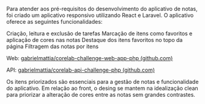 Para atender aos pré-requisitos do desenvolvimento do aplicativo de notas, foi criado um aplicativo responsivo utilizando React e Laravel. O aplicativo oferece as seguintes funcionalidades:

Criação, leitura e exclusão de tarefas
Marcação de itens como favoritos e aplicação de cores nas notas
Destaque dos itens favoritos no topo da página
Filtragem das notas por itens

Web: [gabrielmattia/corelab-challenge-web-app-php (github.com)](https://github.com/gabrielmattia/corelab-challenge-web-app-php)

API: [gabrielmattia/corelab-api-challenge-php (github.com)](https://github.com/gabrielmattia/corelab-api-challenge-php)

Os itens priorizados são essenciais para a gestão de notas e funcionalidade do aplicativo. Em relação ao front, o desing se mantem na idealização clean para priorizar a alteração de cores entre as notas sem grandes contrastes.
